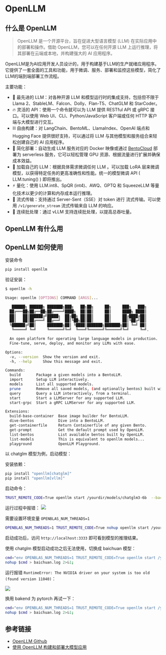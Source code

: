 # OpenLLM

## 什么是 OpenLLM

> OpenLLM 是一个开源平台，旨在促进大型语言模型 (LLM) 在实际应用中的部署和操作。借助 OpenLLM，您可以在任何开源 LLM 上运行推理，将其部署在云端或本地，并构建强大的 AI 应用程序。

OpenLLM是为AI应用开发人员设计的，用于构建基于LLM的生产就绪应用程序。它提供了一套全面的工具和功能，用于微调、服务、部署和监控这些模型，简化了LLM的端到端部署工作流程。


主要功能：

- 🚂 最先进的 LLM：对各种开源 LLM 和模型运行时的集成支持，包括但不限于 Llama 2、StableLM、Falcon、Dolly、Flan-T5、ChatGLM 和 StarCoder。
- 🔥 灵活的 API：使用一个命令就可以为 LLM 提供 RESTful API 或 gRPC 接口。可以使用 Web UI、CLI、Python/JavaScript 客户端或任何 HTTP 客户端与大模型进行交互。
- ⛓️ 自由构建：对 LangChain、BentoML、LlamaIndex、OpenAI 端点和 Hugging Face 提供很好支持，可以通过将 LLM 与其他模型和服务组合来轻松创建自己的 AI 应用程序。
- 🎯 简化部署：自动生成 LLM 服务对应的 Docker 映像或通过 [BentoCloud](https://l.bentoml.com/bento-cloud) 部署为 serverless 服务，它可以轻松管理 GPU 资源、根据流量进行扩展并确保成本效益。
- 🤖️ 加载自己的 LLM：根据具体需求微调任何 LLM 。可以加载 LoRA 层来微调模型，以获得特定任务的更高准确性和性能。统一的模型微调 API ( LLM.tuning() ) 即将推出。
- ⚡ 量化：使用 LLM.int8、SpQR (int4)、AWQ、GPTQ 和 SqueezeLLM 等量化技术以更少的计算和内存成本运行推理。
- 📡 流式传输：支持通过 Server-Sent（SSE）对 token 进行 流式传输。可以使用 `/v1/generate_stream` 流式传输来自 LLM 的响应。
- 🔄 连续批处理：通过 vLLM 支持连续批处理，以提高总吞吐量。

## OpenLLM 有什么用

## OpenLLM 如何使用

安装命令
```bash
pip install openllm
```

验证安装：
```bash
$ openllm -h

Usage: openllm [OPTIONS] COMMAND [ARGS]...

   ██████╗ ██████╗ ███████╗███╗   ██╗██╗     ██╗     ███╗   ███╗
  ██╔═══██╗██╔══██╗██╔════╝████╗  ██║██║     ██║     ████╗ ████║
  ██║   ██║██████╔╝█████╗  ██╔██╗ ██║██║     ██║     ██╔████╔██║
  ██║   ██║██╔═══╝ ██╔══╝  ██║╚██╗██║██║     ██║     ██║╚██╔╝██║
  ╚██████╔╝██║     ███████╗██║ ╚████║███████╗███████╗██║ ╚═╝ ██║
   ╚═════╝ ╚═╝     ╚══════╝╚═╝  ╚═══╝╚══════╝╚══════╝╚═╝     ╚═╝.

  An open platform for operating large language models in production.
  Fine-tune, serve, deploy, and monitor any LLMs with ease.

Options:
  -v, --version  Show the version and exit.
  -h, --help     Show this message and exit.

Commands:
  build       Package a given models into a BentoLLM.
  import      Setup LLM interactively.
  models      List all supported models.
  prune       Remove all saved models, (and optionally bentos) built with OpenLLM locally.
  query       Query a LLM interactively, from a terminal.
  start       Start a LLMServer for any supported LLM.
  start-grpc  Start a gRPC LLMServer for any supported LLM.

Extensions:
  build-base-container  Base image builder for BentoLLM.
  dive-bentos           Dive into a BentoLLM.
  get-containerfile     Return Containerfile of any given Bento.
  get-prompt            Get the default prompt used by OpenLLM.
  list-bentos           List available bentos built by OpenLLM.
  list-models           This is equivalent to openllm models...
  playground            OpenLLM Playground.
```


以 chatglm 模型为例，启动模型：

安装依赖：
```bash
pip install "openllm[chatglm]"
pip install "openllm[vllm]"
```

启动命令：
```bash
TRUST_REMOTE_CODE=True openllm start /yourdir/models/chatglm3-6b  --backend vllm -p 3333
```

运行过程中报错：
![](https://danerlt-1258802437.cos.ap-chongqing.myqcloud.com/2024-01-05-kHvgUD.png)

需要设置环境变量 `OPENBLAS_NUM_THREADS=1`

```bash
OPENBLAS_NUM_THREADS=1 TRUST_REMOTE_CODE=True nohup openllm start /yourdir/models/chatglm3-6b  --backend vllm -p 3333 >> chatglm.log 2>&1
```

启动成功后，访问 `http://localhost:3333` 即可看到模型的推理结果。

使用 chatglm 模型启动成功之后无法使用，切换成 baichuan 模型：

```bash
cmd="env OPENBLAS_NUM_THREADS=1 TRUST_REMOTE_CODE=True openllm start /yourdir/models/Baichuan2-13B-Chat  --backend vllm -p 3334"
nohup $cmd > baichuan.log 2>&1;
```

运行报错 `RuntimeError: The NVIDIA driver on your system is too old (found version 11040)`：

![](https://danerlt-1258802437.cos.ap-chongqing.myqcloud.com/2024-01-05-riCyfc.png)

换用 bakend 为 pytorch 再试一下：

```bash
cmd="env OPENBLAS_NUM_THREADS=1 TRUST_REMOTE_CODE=True openllm start /yourdir/models/Baichuan2-13B-Chat  --backend pt -p 3334"
nohup $cmd > baichuan.log 2>&1;
```


## 参考链接

- [OpenLLM Github](https://github.com/bentoml/OpenLLM)
- [使用 OpenLLM 构建和部署大模型应用](https://mp.weixin.qq.com/s/QPYZXyv8FzdcXH1vX7iYSA)
